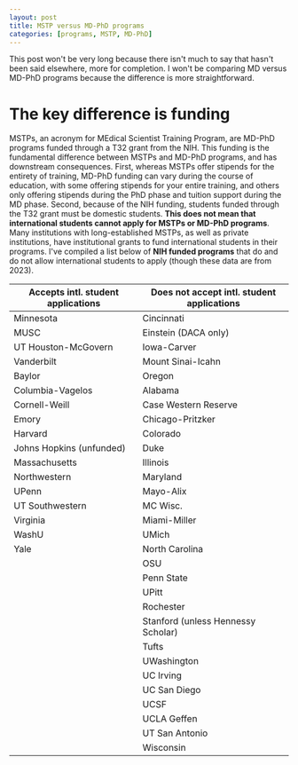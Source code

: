 ```yaml
---
layout: post
title: MSTP versus MD-PhD programs
categories: [programs, MSTP, MD-PhD]
---
```


This post won't be very long because there isn't much to say that hasn't been said elsewhere, more for completion. I won't be comparing MD versus MD-PhD programs because the difference is more straightforward. 

# The key difference is funding 
MSTPs, an acronym for MEdical Scientist Training Program, are MD-PhD programs funded through a T32 grant from the NIH. This funding is the fundamental difference between MSTPs and MD-PhD programs, and has downstream consequences. First, whereas MSTPs offer stipends for the entirety of training, MD-PhD funding can vary during the course of education, with some offering stipends for your entire training, and others only offering stipends during the PhD phase and tuition support during the MD phase. Second, because of the NIH funding, students funded through the T32 grant must be domestic students. **This does not mean that international students cannot apply for MSTPs or MD-PhD programs**. Many institutions with long-established MSTPs, as well as private institutions, have institutional grants to fund international students in their programs. I've compiled a list below of **NIH funded programs** that do and do not allow international students to apply (though these data are from 2023). 

| Accepts intl. student applications | Does not accept intl. student applications |
| ---------------------------------- | ------------------------------------------ |
| Minnesota                          | Cincinnati                                 |
| MUSC                               | Einstein (DACA only)                       |
| UT Houston-McGovern                | Iowa-Carver                                |
| Vanderbilt                         | Mount Sinai-Icahn                          |
| Baylor                             | Oregon                                     |
| Columbia-Vagelos                   | Alabama                                    |
| Cornell-Weill                      | Case Western Reserve                       |
| Emory                              | Chicago-Pritzker                           |
| Harvard                            | Colorado                                   |
| Johns Hopkins (unfunded)           | Duke                                       |
| Massachusetts                      | Illinois                                   |
| Northwestern                       | Maryland                                   |
| UPenn                              | Mayo-Alix                                  |
| UT Southwestern                    | MC Wisc.                                   |
| Virginia                           | Miami-Miller                               |
| WashU                              | UMich                                      |
| Yale                               | North Carolina                             |
|                                    | OSU                                        |
|                                    | Penn State                                 |
|                                    | UPitt                                      |
|                                    | Rochester                                  |
|                                    | Stanford (unless Hennessy Scholar)         |
|                                    | Tufts                                      |
|                                    | UWashington                                |
|                                    | UC Irving                                  |
|                                    | UC San Diego                               |
|                                    | UCSF                                       |
|                                    | UCLA Geffen                                |
|                                    | UT San Antonio                             |
|                                    | Wisconsin                                  |